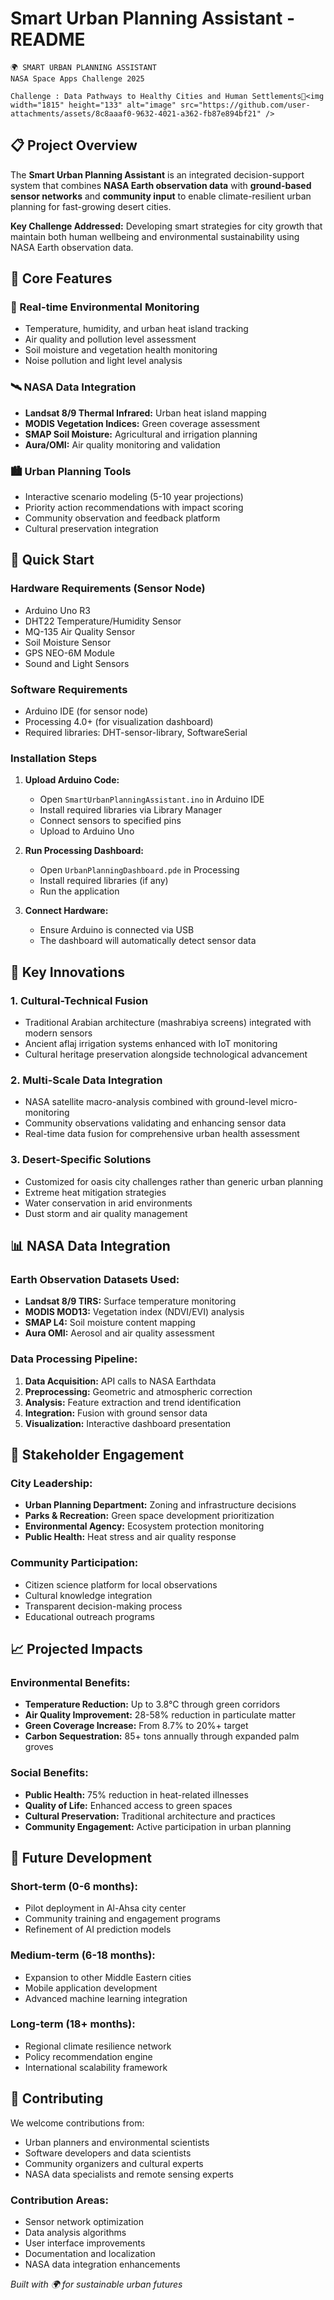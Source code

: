 # Smart Urban Planning Assistant - README

```
🌍 SMART URBAN PLANNING ASSISTANT
NASA Space Apps Challenge 2025 

Challenge : Data Pathways to Healthy Cities and Human Settlements<img width="1815" height="133" alt="image" src="https://github.com/user-attachments/assets/8c8aaaf0-9632-4021-a362-fb87e894bf21" />

```

## 📋 Project Overview

The **Smart Urban Planning Assistant** is an integrated decision-support system that combines **NASA Earth observation data** with **ground-based sensor networks** and **community input** to enable climate-resilient urban planning for fast-growing desert cities.

**Key Challenge Addressed:** Developing smart strategies for city growth that maintain both human wellbeing and environmental sustainability using NASA Earth observation data.

## 🎯 Core Features

### 🔬 Real-time Environmental Monitoring
- Temperature, humidity, and urban heat island tracking
- Air quality and pollution level assessment
- Soil moisture and vegetation health monitoring
- Noise pollution and light level analysis

### 🛰️ NASA Data Integration
- **Landsat 8/9 Thermal Infrared:** Urban heat island mapping
- **MODIS Vegetation Indices:** Green coverage assessment
- **SMAP Soil Moisture:** Agricultural and irrigation planning
- **Aura/OMI:** Air quality monitoring and validation

### 🏙️ Urban Planning Tools
- Interactive scenario modeling (5-10 year projections)
- Priority action recommendations with impact scoring
- Community observation and feedback platform
- Cultural preservation integration

## 🚀 Quick Start

### Hardware Requirements (Sensor Node)
- Arduino Uno R3
- DHT22 Temperature/Humidity Sensor
- MQ-135 Air Quality Sensor
- Soil Moisture Sensor
- GPS NEO-6M Module
- Sound and Light Sensors

### Software Requirements
- Arduino IDE (for sensor node)
- Processing 4.0+ (for visualization dashboard)
- Required libraries: DHT-sensor-library, SoftwareSerial

### Installation Steps

1. **Upload Arduino Code:**
   - Open `SmartUrbanPlanningAssistant.ino` in Arduino IDE
   - Install required libraries via Library Manager
   - Connect sensors to specified pins
   - Upload to Arduino Uno

2. **Run Processing Dashboard:**
   - Open `UrbanPlanningDashboard.pde` in Processing
   - Install required libraries (if any)
   - Run the application

3. **Connect Hardware:**
   - Ensure Arduino is connected via USB
   - The dashboard will automatically detect sensor data



## 🌟 Key Innovations

### 1. Cultural-Technical Fusion
- Traditional Arabian architecture (mashrabiya screens) integrated with modern sensors
- Ancient aflaj irrigation systems enhanced with IoT monitoring
- Cultural heritage preservation alongside technological advancement

### 2. Multi-Scale Data Integration
- NASA satellite macro-analysis combined with ground-level micro-monitoring
- Community observations validating and enhancing sensor data
- Real-time data fusion for comprehensive urban health assessment

### 3. Desert-Specific Solutions
- Customized for oasis city challenges rather than generic urban planning
- Extreme heat mitigation strategies
- Water conservation in arid environments
- Dust storm and air quality management

## 📊 NASA Data Integration

### Earth Observation Datasets Used:
- **Landsat 8/9 TIRS:** Surface temperature monitoring
- **MODIS MOD13:** Vegetation index (NDVI/EVI) analysis
- **SMAP L4:** Soil moisture content mapping
- **Aura OMI:** Aerosol and air quality assessment

### Data Processing Pipeline:
1. **Data Acquisition:** API calls to NASA Earthdata
2. **Preprocessing:** Geometric and atmospheric correction
3. **Analysis:** Feature extraction and trend identification
4. **Integration:** Fusion with ground sensor data
5. **Visualization:** Interactive dashboard presentation

## 👥 Stakeholder Engagement

### City Leadership:
- **Urban Planning Department:** Zoning and infrastructure decisions
- **Parks & Recreation:** Green space development prioritization
- **Environmental Agency:** Ecosystem protection monitoring
- **Public Health:** Heat stress and air quality response

### Community Participation:
- Citizen science platform for local observations
- Cultural knowledge integration
- Transparent decision-making process
- Educational outreach programs

## 📈 Projected Impacts

### Environmental Benefits:
- **Temperature Reduction:** Up to 3.8°C through green corridors
- **Air Quality Improvement:** 28-58% reduction in particulate matter
- **Green Coverage Increase:** From 8.7% to 20%+ target
- **Carbon Sequestration:** 85+ tons annually through expanded palm groves

### Social Benefits:
- **Public Health:** 75% reduction in heat-related illnesses
- **Quality of Life:** Enhanced access to green spaces
- **Cultural Preservation:** Traditional architecture and practices
- **Community Engagement:** Active participation in urban planning

## 🔮 Future Development

### Short-term (0-6 months):
- Pilot deployment in Al-Ahsa city center
- Community training and engagement programs
- Refinement of AI prediction models

### Medium-term (6-18 months):
- Expansion to other Middle Eastern cities
- Mobile application development
- Advanced machine learning integration

### Long-term (18+ months):
- Regional climate resilience network
- Policy recommendation engine
- International scalability framework

## 🤝 Contributing

We welcome contributions from:
- Urban planners and environmental scientists
- Software developers and data scientists
- Community organizers and cultural experts
- NASA data specialists and remote sensing experts

### Contribution Areas:
- Sensor network optimization
- Data analysis algorithms
- User interface improvements
- Documentation and localization
- NASA data integration enhancements




*Built with 🌍 for sustainable urban futures*
